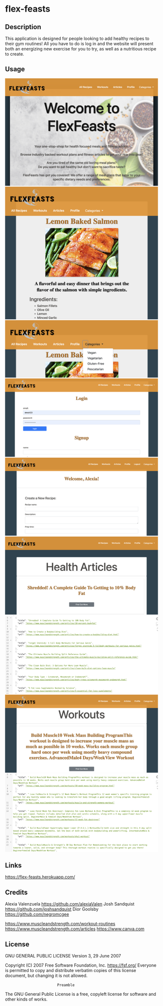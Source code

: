 # flex-feasts

## Description
This application is designed for people looking to add healthy recipes to their gym routines! All you have to do is log in and the website will present both an energizing new exercise for you to try, as well as a nutritious recipe to create.

## Usage
![home-page-img](./public/images/readme/main.png)
![meals-img](./public/images/readme/meal.png)
![categories-img](./public/images/readme/category.png)
![login-img](./public/images/readme/login.png)
![create-img](./public/images/readme/create.png)
![articles-img](./public/images/readme/articles.png)
![articles-api-img](./public/images/readme/articleendpoint.png)
![workouts-img](./public/images/readme/workouts.png)
![workouts-api-img](./public/images/readme/workoutsendpoint.png)

## Links
https://flex-feasts.herokuapp.com/


## Credits 

Alexia Valenzuela https://github.com/alexiaValen
Josh Sandquist https://github.com/joshsandquist
Dior Goolsby https://github.com/negromcgee

https://www.muscleandstrength.com/workout-routines
https://www.muscleandstrength.com/articles
https://www.canva.com

## License

GNU GENERAL PUBLIC LICENSE
                       Version 3, 29 June 2007

 Copyright (C) 2007 Free Software Foundation, Inc. <https://fsf.org/>
 Everyone is permitted to copy and distribute verbatim copies
 of this license document, but changing it is not allowed.

                            Preamble

  The GNU General Public License is a free, copyleft license for
software and other kinds of works.